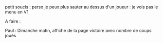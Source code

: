 petit soucis : perso je peux plus sauter au dessus d'un joueur
             : je vois pas le menu en V1

A faire :

Paul : Dimanche matin, affiche de la page victoire avec nombre de coups joués